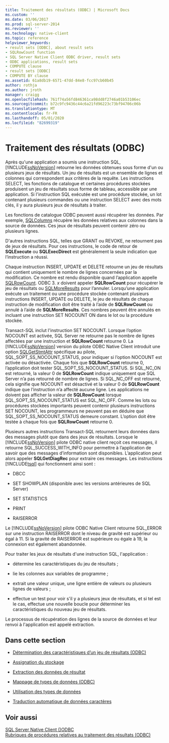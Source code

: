 ```yaml
---
title: Traitement des résultats (ODBC) | Microsoft Docs
ms.custom: ''
ms.date: 03/06/2017
ms.prod: sql-server-2014
ms.reviewer: ''
ms.technology: native-client
ms.topic: reference
helpviewer_keywords:
- result sets [ODBC], about result sets
- SQLRowCount function
- SQL Server Native Client ODBC driver, result sets
- ODBC applications, result sets
- COMPUTE clause
- result sets [ODBC]
- COMPUTE BY clause
ms.assetid: 61a8db19-6571-47dd-84e8-fcc97cb60b45
author: rothja
ms.author: jroth
manager: craigg
ms.openlocfilehash: 761f74a56fd846361ca98dd8f2746a01b53106ec
ms.sourcegitcommit: b72c9fc9436c44c6a21fd96223c73bf94706c06b
ms.translationtype: MT
ms.contentlocale: fr-FR
ms.lasthandoff: 05/01/2020
ms.locfileid: "82699319"
---
```

# <a name="processing-results-odbc"></a>Traitement des résultats (ODBC)
  Après qu'une application a soumis une instruction SQL, [!INCLUDE[ssNoVersion](../../includes/ssnoversion-md.md)] retourne les données obtenues sous forme d'un ou plusieurs jeux de résultats. Un jeu de résultats est un ensemble de lignes et colonnes qui correspondent aux critères de la requête. Les instructions SELECT, les fonctions de catalogue et certaines procédures stockées produisent un jeu de résultats sous forme de tableau, accessible par une application. Si l'instruction SQL exécutée est une procédure stockée, un lot contenant plusieurs commandes ou une instruction SELECT avec des mots clés, il y aura plusieurs jeux de résultats à traiter.  
  
 Les fonctions de catalogue ODBC peuvent aussi récupérer les données. Par exemple, [SQLColumns](../native-client-odbc-api/sqlcolumns.md) récupère les données relatives aux colonnes dans la source de données. Ces jeux de résultats peuvent contenir zéro ou plusieurs lignes.  
  
 D'autres instructions SQL, telles que GRANT ou REVOKE, ne retournent pas de jeux de résultats. Pour ces instructions, le code de retour de **SQLExecute** ou **SQLExecDirect** est généralement la seule indication que l’instruction a réussi.  
  
 Chaque instruction INSERT, UPDATE et DELETE retourne un jeu de résultats qui contient uniquement le nombre de lignes concernées par la modification. Ce nombre est rendu disponible quand l’application appelle [SQLRowCount](../native-client-odbc-api/sqlrowcount.md). ODBC 3. *x* doivent appeler **SQLRowCount** pour récupérer le jeu de résultats ou [SQLMoreResults](../native-client-odbc-api/sqlmoreresults.md) pour l’annuler. Lorsqu’une application exécute un traitement ou une procédure stockée contenant plusieurs instructions INSERT, UPDATE ou DELETE, le jeu de résultats de chaque instruction de modification doit être traité à l’aide de **SQLRowCount** ou annulé à l’aide de **SQLMoreResults**. Ces nombres peuvent être annulés en incluant une instruction SET NOCOUNT ON dans le lot ou la procédure stockée.  
  
 Transact-SQL inclut l'instruction SET NOCOUNT. Lorsque l’option NOCOUNT est activée, SQL Server ne retourne pas le nombre de lignes affectées par une instruction et **SQLRowCount** retourne 0. La [!INCLUDE[ssNoVersion](../../includes/ssnoversion-md.md)] version du pilote ODBC Native Client introduit une option [SQLGetStmtAttr](../native-client-odbc-api/sqlgetstmtattr.md) spécifique au pilote, SQL_SOPT_SS_NOCOUNT_STATUS, pour indiquer si l’option NOCOUNT est activée ou désactivée. Chaque fois que **SQLRowCount** retourne 0, l’application doit tester SQL_SOPT_SS_NOCOUNT_STATUS. Si SQL_NC_ON est retourné, la valeur 0 de **SQLRowCount** indique uniquement que SQL Server n’a pas retourné de nombre de lignes. Si SQL_NC_OFF est retourné, cela signifie que NOCOUNT est désactivé et la valeur 0 de **SQLRowCount** indique que l’instruction n’a affecté aucune ligne. Les applications ne doivent pas afficher la valeur de **SQLRowCount** lorsque SQL_SOPT_SS_NOCOUNT_STATUS est SQL_NC_OFF. Comme les lots ou procédures stockées importants peuvent contenir plusieurs instructions SET NOCOUNT, les programmeurs ne peuvent pas en déduire que SQL_SOPT_SS_NOCOUNT_STATUS demeure constant. L’option doit être testée à chaque fois que **SQLRowCount** retourne 0.  
  
 Plusieurs autres instructions Transact-SQL retournent leurs données dans des messages plutôt que dans des jeux de résultats. Lorsque le [!INCLUDE[ssNoVersion](../../includes/ssnoversion-md.md)] pilote ODBC native client reçoit ces messages, il retourne SQL_SUCCESS_WITH_INFO pour permettre à l’application de savoir que des messages d’information sont disponibles. L’application peut alors appeler **SQLGetDiagRec** pour extraire ces messages. Les instructions [!INCLUDE[tsql](../../includes/tsql-md.md)] qui fonctionnent ainsi sont :  
  
-   DBCC  
  
-   SET SHOWPLAN (disponible avec les versions antérieures de SQL Server)  
  
-   SET STATISTICS  
  
-   PRINT  
  
-   RAISERROR  
  
 Le [!INCLUDE[ssNoVersion](../../includes/ssnoversion-md.md)] pilote ODBC Native Client retourne SQL_ERROR sur une instruction RAISERROR dont le niveau de gravité est supérieur ou égal à 11. Si la gravité de RAISERROR est supérieure ou égale à 19, la connexion est également abandonnée.  
  
 Pour traiter les jeux de résultats d'une instruction SQL, l'application :  
  
-   détermine les caractéristiques du jeu de résultats ;  
  
-   lie les colonnes aux variables de programme ;  
  
-   extrait une valeur unique, une ligne entière de valeurs ou plusieurs lignes de valeurs ;  
  
-   effectue un test pour voir s'il y a plusieurs jeux de résultats, et si tel est le cas, effectue une nouvelle boucle pour déterminer les caractéristiques du nouveau jeu de résultats.  
  
 Le processus de récupération des lignes de la source de données et leur renvoi à l'application est appelé extraction.  
  
## <a name="in-this-section"></a>Dans cette section  
  
-   [Détermination des caractéristiques d’un jeu de résultats &#40;ODBC&#41;](determining-the-characteristics-of-a-result-set-odbc.md)  
  
-   [Assignation du stockage](assigning-storage.md)  
  
-   [Extraction des données de résultat](fetching-result-data.md)  
  
-   [Mappage de types de données &#40;ODBC&#41;](mapping-data-types-odbc.md)  
  
-   [Utilisation des types de données](data-type-usage.md)  
  
-   [Traduction automatique de données caractères](autotranslation-of-character-data.md)  
  
## <a name="see-also"></a>Voir aussi  
 [SQL Server Native Client &#40;&#41;ODBC](../native-client/odbc/sql-server-native-client-odbc.md)   
 [Rubriques de procédures relatives au traitement des résultats &#40;ODBC&#41;](../../database-engine/dev-guide/processing-results-how-to-topics-odbc.md)  
  
  
